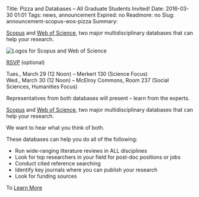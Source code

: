 Title: Pizza and Databases – All Graduate Students Invited!
Date: 2016-03-30 01:01 
Tags: news, announcement
Expired: no 
Readmore: no
Slug: announcement-scopus-wos-pizza 
Summary: <p><a href="http://www-scopus-com.proxy.bc.edu/" target="_blank">Scopus</a> and <a href="http://apps.webofknowledge.com.proxy.bc.edu/" target="_blank">Web of Science</a>, two major multidisciplinary databases that can help your research.</p>



<img src="/theme/img/news/2016-03/scopuswos.png" alt="Logos for Scopus and Web of Science" style="border:0px;">

<p><a href="#" target="_blank">RSVP</a> (optional)</p>

<p>Tues., March 29 (12 Noon) – Merkert 130 (Science Focus) <br />
Wed., March 30 (12 Noon) – McElroy Commons, Room 237 (Social Sciences, Humanities Focus)</p>

<p>Representatives from both databases will present – learn from the experts.</p>
 
<p><a href="http://www-scopus-com.proxy.bc.edu/" target="_blank">Scopus</a> and <a href="http://apps.webofknowledge.com.proxy.bc.edu/" target="_blank">Web of Science</a>, two major multidisciplinary databases that can help your research.</p>

<p>We want to hear what you think of both.</p>

<p>These databases can help you do all of the following:</p>

<ul>
    <li>Run wide-ranging literature reviews in ALL disciplines</li>
    <li>Look for top researchers in your field for post-doc positions or jobs</li>
    <li>Conduct cited reference searching</li>
    <li>Identify key journals where you can publish your research</li>
    <li>Look for funding sources</li>
</ul>

<p>To <a href="http://libguides.bc.edu/BC2016Scopus" target="_blank">Learn More</a></p>

<!-- USEFUL CUT AND PASTE STUFF.

<img src="/theme/img/news/201X-XX/XXXX.png" alt="words" class="float_left">

<img src="/theme/img/news/201X-XX/XXXX.png" alt="words" class="float_right">

<a href="#" target="_blank">

-->
